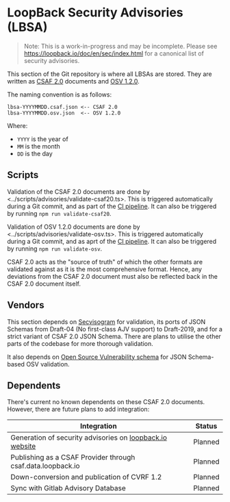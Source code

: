 <!--
  SPDX-FileCopyrightText: LoopBack Contributors
  SPDX-License-Identifier: MIT
-->

# LoopBack Security Advisories (LBSA)

> Note: This is a work-in-progress and may be incomplete. Please see
> <https://loopback.io/doc/en/sec/index.html> for a canonical list of security
> advisories.

This section of the Git repository is where all LBSAs are stored. They are
written as [CSAF 2.0](https://docs.oasis-open.org/csaf/csaf/v2.0/csaf-v2.0.html)
documents and
[OSV 1.2.0](https://github.com/ossf/osv-schema/tree/5e3cbf8abb4e192f87d00354b23e56340388cf98).

The naming convention is as follows:

```
lbsa-YYYYMMDD.csaf.json <-- CSAF 2.0
lbsa-YYYYMMDD.osv.json  <-- OSV 1.2.0
```

Where:

- `YYYY` is the year of
- `MM` is the month
- `DD` is the day

## Scripts

Validation of the CSAF 2.0 documents are done by
<../scripts/advisories/validate-csaf20.ts>. This is triggered automatically
during a Git commit, and as part of the
[CI pipeline](../.github/workflows/ci.yaml). It can also be triggered by running
`npm run validate-csaf20`.

Validation of OSV 1.2.0 documents are done by
<../scripts/advisories/validate-osv.ts>. This is triggered automatically during
a Git commit, and as aprt of the [CI pipeline](../.github/workflows/ci.yaml). It
can also be triggered by running `npm run validate-osv`.

CSAF 2.0 acts as the "source of truth" of which the other formats are validated
against as it is the most comprehensive format. Hence, any deviations from the
CSAF 2.0 document must also be reflected back in the CSAF 2.0 document itself.

## Vendors

This section depends on [Secvisogram](../vendors/README.md#submodules) for
validation, its ports of JSON Schemas from Draft-04 (No first-class AJV support)
to Draft-2019, and for a strict variant of CSAF 2.0 JSON Schema. There are plans
to utilise the other parts of the codebase for more thorough validation.

It also depends on
[Open Source Vulnerability schema](../vendors/README.md#submodules) for JSON
Schema-based OSV validation.

## Dependents

There's current no known dependents on these CSAF 2.0 documents. However, there
are future plans to add integration:

| Integration                                                                                           | Status  |
| ----------------------------------------------------------------------------------------------------- | ------- |
| Generation of security advisories on [loopback.io website](https://loopback.io/doc/en/sec/index.html) | Planned |
| Publishing as a CSAF Provider through csaf.data.loopback.io                                           | Planned |
| Down-conversion and publication of CVRF 1.2                                                           | Planned |
| Sync with Gitlab Advisory Database                                                                    | Planned |
